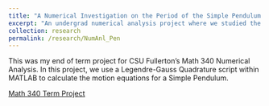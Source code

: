 ```yaml
---
title: "A Numerical Investigation on the Period of the Simple Pendulum Problem (2014)"
excerpt: "An undergrad numerical analysis project where we studied the Simple Pendulum Problem using MATLAB." #add this to add an image inside the "" <br/><img src='R001_padic/500x300.png'>
collection: research
permalink: /research/NumAnl_Pen
---
```


This was my end of term project for CSU Fullerton’s Math 340 Numerical Analysis. In this project, we use a Legendre-Gauss Quadrature script within MATLAB to calculate the motion equations for a Simple Pendulum.

[Math 340 Term Project](R003_numanl_pendulum/Math_340_A_Numerical_Investigation_on_the_Period_the_Simple_Pendulum_Problem.pdf)